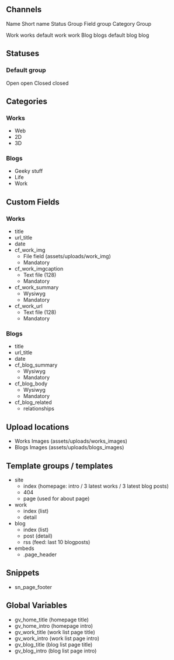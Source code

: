 ## Channels

Name		Short name		Status Group	Field group		Category Group

Work		works			default			work			work
Blog 		blogs			default			blog			blog


## Statuses

### Default group

Open		open
Closed		closed


## Categories

### Works

- Web
- 2D
- 3D

### Blogs

- Geeky stuff
- Life
- Work


## Custom Fields

### Works

- title
- url_title
- date
- cf_work_img
	- File field (assets/uploads/work_img)
	- Mandatory
- cf_work_imgcaption
	- Text file (128)
	- Mandatory
- cf_work_summary
	- Wysiwyg
	- Mandatory
- cf_work_url
	- Text file (128)
	- Mandatory


### Blogs

- title
- url_title
- date
- cf_blog_summary
	- Wysiwyg
	- Mandatory
- cf_blog_body
	- Wysiwyg
	- Mandatory
- cf_blog_related
	- relationships


## Upload locations

- Works Images (assets/uploads/works_images)
- Blogs Images (assets/uploads/blogs_images)


## Template groups / templates

- site
	- index (homepage: intro / 3 latest works / 3 latest blog posts)
	- 404
	- page (used for about page)
- work
	- index (list)
	- detail
- blog
	- index (list)
	- post (detail)
	- rss (feed: last 10 blogposts)
- embeds
	- .page_header


## Snippets

- sn_page_footer


## Global Variables

- gv_home_title (homepage title)
- gv_home_intro (homepage intro)
- gv_work_title (work list page title)
- gv_work_intro (work list page intro)
- gv_blog_title (blog list page title)
- gv_blog_intro (blog list page intro)
